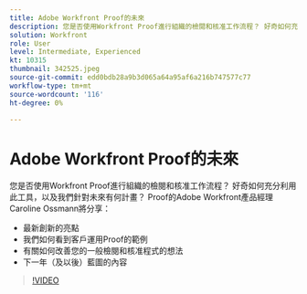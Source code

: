 ```yaml
---
title: Adobe Workfront Proof的未來
description: 您是否使用Workfront Proof進行組織的檢閱和核准工作流程？ 好奇如何充分利用該工具，以及我們為未來制定的計畫。
solution: Workfront
role: User
level: Intermediate, Experienced
kt: 10315
thumbnail: 342525.jpeg
source-git-commit: edd0bdb28a9b3d065a64a95af6a216b747577c77
workflow-type: tm+mt
source-wordcount: '116'
ht-degree: 0%

---
```


# Adobe Workfront Proof的未來

您是否使用Workfront Proof進行組織的檢閱和核准工作流程？ 好奇如何充分利用此工具，以及我們針對未來有何計畫？ Proof的Adobe Workfront產品經理Caroline Ossmann將分享：

* 最新創新的亮點
* 我們如何看到客戶運用Proof的範例
* 有關如何改善您的一般檢閱和核准程式的想法
* 下一年（及以後）藍圖的內容

>[!VIDEO](https://video.tv.adobe.com/v/342525/?quality=12&learn=on)
